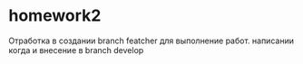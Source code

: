 # homework2
Отработка в создании branch featcher для выполнение работ. написании когда и внесение в branch develop
